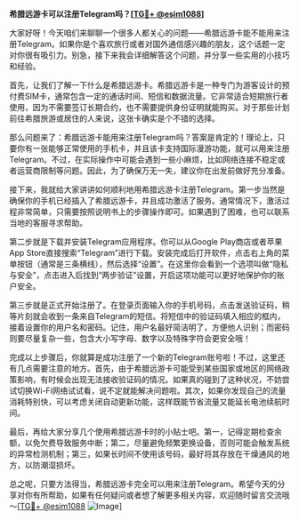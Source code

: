 **希腊远游卡可以注册Telegram吗？[[TG💪+ @esim1088](https://t.me/s/esim1088)]**

大家好呀！今天咱们来聊聊一个很多人都关心的问题——希腊远游卡能不能用来注册Telegram。如果你是个喜欢旅行或者对国外通信感兴趣的朋友，这个话题一定对你很有吸引力。别急，接下来我会详细解答这个问题，并分享一些实用的小技巧和经验。

首先，让我们了解一下什么是希腊远游卡。希腊远游卡是一种专门为游客设计的预付费SIM卡，通常包含一定的通话时间、短信和数据流量。它非常适合短期旅行者使用，因为不需要签订长期合约，也不需要提供身份证明就能购买。对于那些计划前往希腊旅游或居住的人来说，这张卡确实是个不错的选择。

那么问题来了：希腊远游卡能用来注册Telegram吗？答案是肯定的！理论上，只要你有一张能够正常使用的手机卡，并且该卡支持国际漫游功能，就可以用来注册Telegram。不过，在实际操作中可能会遇到一些小麻烦，比如网络连接不稳定或者运营商限制等问题。因此，为了确保万无一失，建议你在出发前做好充分准备。

接下来，我就给大家讲讲如何顺利地用希腊远游卡注册Telegram。第一步当然是确保你的手机已经插入了希腊远游卡，并且成功激活了服务。通常情况下，激活过程非常简单，只需要按照说明书上的步骤操作即可。如果遇到了困难，也可以联系当地的客服寻求帮助。

第二步就是下载并安装Telegram应用程序。你可以从Google Play商店或者苹果App Store直接搜索“Telegram”进行下载。安装完成后打开软件，点击右上角的菜单按钮（通常是三条横线），然后选择“设置”。在这里你会看到一个选项叫做“隐私与安全”，点击进入后找到“两步验证”设置，开启这项功能可以更好地保护你的账户安全。

第三步就是正式开始注册了。在登录页面输入你的手机号码，点击发送验证码，稍等片刻就会收到一条来自Telegram的短信。将短信中的验证码填入相应的框内，接着设置你的用户名和密码。记住，用户名最好简洁明了，方便他人识别；而密码则要尽量复杂一些，包含大小写字母、数字以及特殊字符会更安全哦！

完成以上步骤后，你就算是成功注册了一个新的Telegram账号啦！不过，这里还有几点需要注意的地方。首先，由于希腊远游卡可能受到某些国家或地区的网络政策影响，有时候会出现无法接收验证码的情况。如果真的碰到了这种状况，不妨尝试切换Wi-Fi网络试试看，说不定就能解决问题啦。其次，如果你发现自己的流量消耗特别快，可以考虑关闭自动更新功能，这样既能节省流量又能延长电池续航时间。

最后，再给大家分享几个使用希腊远游卡时的小贴士吧。第一，记得定期检查余额，以免欠费导致服务中断；第二，尽量避免频繁更换设备，否则可能会触发系统的异常检测机制；第三，如果长时间不使用该号码，最好将其存放在干燥通风的地方，以防潮湿损坏。

总之呢，只要方法得当，希腊远游卡完全可以用来注册Telegram。希望今天的分享对你有所帮助，如果有任何疑问或者想了解更多相关内容，欢迎随时留言交流哦～[[TG💪+ @esim1088](https://t.me/s/esim1088) ![Image](https://i.postimg.cc/4NQfJmqS/Snipaste-2025-05-13-00-14-12.png)]